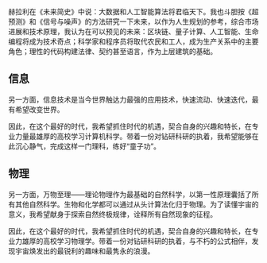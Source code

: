 赫拉利在《未来简史》中说：大数据和人工智能算法将君临天下。我也斗胆按《超预测》和《信号与噪声》的方法研究一下未来，以作为人生规划的参考，综合市场进展和技术原理，我认为在可以预见的未来：区块链、量子计算、人工智能、生命编程将成为技术奇点；科学家和程序员将取代农民和工人，成为生产关系中的主要角色；理性的代码构建法律、契约甚至语言，作为上层建筑的基础。

## 信息

另一方面，信息技术是当今世界触达力最强的应用技术，快速流动、快速迭代，最有希望改变世界。

因此，在这个最好的时代，我希望抓住时代的机遇，契合自身的兴趣和特长，在专业力量最雄厚的高校学习计算机科学。带着一份对钻研科研的执着，我希望能够在此沉心静气，完成这样一门理科，练好“童子功”。

<!--缺少专业具体学什么的内容-->

## 物理

另一方面，万物至理——理论物理作为最基础的自然科学，以第一性原理囊括了所有其他自然科学。生物和化学都可以通过从头计算法化归于物理。为了读懂宇宙的意义，我希望献身于探索自然终极规律，诠释所有自然现象的征程。

因此，在这个最好的时代，我希望抓住时代的机遇，契合自身的兴趣和特长，在专业力雄厚的高校学习物理学。带着一份对钻研科研的执着，与不朽的公式相伴，发现宇宙焕发出的最锐利的趣味和最隽永的浪漫。

<!--缺少专业具体学什么的内容-->
